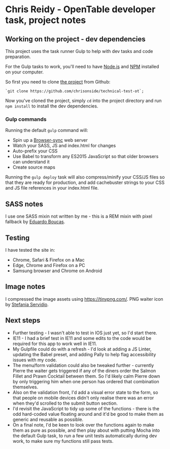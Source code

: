 # Chris Reidy - OpenTable developer task, project notes

## Working on the project - dev dependencies

This project uses the task runner Gulp to help with dev tasks and code preparation.

For the Gulp tasks to work, you'll need to have [Node.js](https://nodejs.org/en/download/) and [NPM](https://www.npmjs.com/) installed on your computer.

So first you need to clone [the project](https://github.com/chrisonside/technical-test-ot) from Github:

	`git clone https://github.com/chrisonside/technical-test-ot`;

Now you've cloned the project, simply `cd` into the project directory and run `npm install` to install the dev dependencies.

### Gulp commands

Running the default `gulp` command will:

* Spin up a [Browser-sync](https://www.npmjs.com/package/browser-sync) web server
* Watch your SASS, JS and index.html for changes
* Auto-prefix your CSS
* Use Babel to transform any ES2015 JavaScript so that older browsers can understand it
* Create source maps

Running the `gulp deploy` task will also compress/minify your CSS/JS files so that they are ready for production, and add cachebuster strings to your CSS and JS file references in your index.html file.

## SASS notes

I use one SASS mixin not written by me - this is a REM mixin with pixel fallback by [Eduardo Boucas](https://github.com/eduardoboucas/).

## Testing

I have tested the site in:

* Chrome, Safari & Firefox on a Mac
* Edge, Chrome and Firefox on a PC
* Samsung browser and Chrome on Android

## Image notes

I compressed the image assets using <https://tinypng.com/>. PNG waiter icon by [Stefania Servidio](https://thenounproject.com/search/?q=waiter&i=101854).

## Next steps

* Further testing - I wasn't able to test in IOS just yet, so I'd start there. 
* IE11 - I had a brief test in IE11 and some edits to the code would be required for this app to work well in IE11. 
* My Gulpfile could do with a refresh - I'd look at adding a JS Linter, updating the Babel preset, and adding Pally to help flag accessibility issues with my code.
* The menu/form validation could also be tweaked further - currently Pierre the waiter gets triggered if any of the diners order the Salmon Fillet and Prawn Cocktail between them. So I'd likely calm Pierre down by only triggering him when one person has ordered that combination themselves.
* Also on the validation front, I'd add a visual error state to the form, so that people on mobile devices didn't only realise there was an error when they'd scrolled to the submit button section.
* I'd revisit the JavaScript to tidy up some of the functions - there is the odd hard-coded value floating around and it'd be good to make them as generic and reusable as possible.
* On a final note, I'd be keen to look over the functions again to make them as pure as possible, and then play about with putting Mocha into the default Gulp task, to run a few unit tests automatically during dev work, to make sure my functions still pass tests.